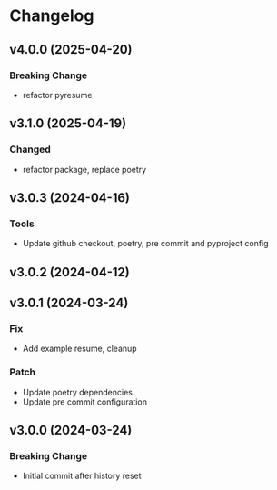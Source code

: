 # Changelog

## v4.0.0 (2025-04-20)

### Breaking Change

- refactor pyresume

## v3.1.0 (2025-04-19)

### Changed

- refactor package, replace poetry

## v3.0.3 (2024-04-16)

### Tools

- Update github checkout, poetry, pre commit and pyproject config

## v3.0.2 (2024-04-12)

## v3.0.1 (2024-03-24)

### Fix

- Add example resume, cleanup

### Patch

- Update poetry dependencies
- Update pre commit configuration

## v3.0.0 (2024-03-24)

### Breaking Change

- Initial commit after history reset
